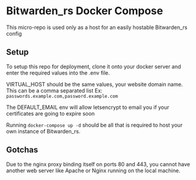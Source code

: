 # Bitwarden_rs Docker Compose

This micro-repo is used only as a host for an easily hostable Bitwarden_rs config

## Setup

To setup this repo for deployment, clone it onto your docker server and enter the required values into the .env file.

VIRTUAL_HOST should be the same values, your website domain name. This can be a comma separated list Ex: `passwords.example.com,password.example.com`

The DEFAULT_EMAIL env will allow letsencrypt to email you if your certificates are going to expire soon

Running `docker-compose up -d` should be all that is required to host your own instance of Bitwarden_rs.

## Gotchas

Due to the nginx proxy binding itself on ports 80 and 443, you cannot have another web server like Apache or Nginx running on the local machine.
